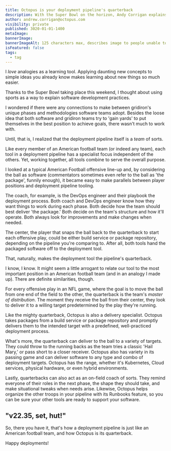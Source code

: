 ```yaml
---
title: Octopus is your deployment pipeline's quarterback
description: With the Super Bowl on the horizon, Andy Corrigan explains how Octopus is your deployment pipeline's quarterback
author: andrew.corrigan@octopus.com
visibility: private
published: 3020-01-01-1400
metaImage: 
bannerImage: 
bannerImageAlt: 125 characters max, describes image to people unable to see it.
isFeatured: false
tags: 
  - tag
---
```


I *love* analogies as a learning tool. Applying daunting new concepts to simple ideas you already know makes learning about new things so much easier.

Thanks to the Super Bowl taking place this weekend, I thought about using sports as a way to explain software development practices.

I wondered if there were any connections to make between gridiron's unique phases and methodologies software teams adopt. Besides the loose idea that both software and gridiron teams try to 'gain yards' to put themselves in the best position to achieve goals, there wasn't much to work with.

Until, that is, I realized that the deployment pipeline itself is a *team* of sorts.

Like every member of an American football team (or indeed any team), each tool in a deployment pipeline has a specialist focus independent of the others. Yet, working together, all tools combine to serve the overall purpose.

I looked at a typical American Football offensive line-up and, by considering the ball as software (commentators sometimes even refer to the ball as 'the package', funnily enough), it became easy to make parallels between player positions and deployment pipeline tooling.

The coach, for example, is the DevOps engineer and their playbook the deployment process. Both coach and DevOps engineer know how they want things to work during each phase. Both decide how the team should best deliver 'the package.' Both decide on the team's structure and how it'll operate. Both always look for improvements and make changes when needed.

The center, the player that snaps the ball back to the quarterback to start each offensive play, could be either build service or package repository, depending on the pipeline you're comparing to. After all, both tools hand the packaged software off to the deployment tool.

That, naturally, makes the deployment tool the pipeline's quarterback.

I know, I know. It might seem a little arrogant to relate our tool to the most important position in an American football team (and in an analogy I made up). There are definite similarities, though.

For every offensive play in an NFL game, where the goal is to move the ball from one end of the field to the other, the quarterback is the team's *master of distribution*. The moment they receive the ball from their center, they look to deliver it to a willing target predetermined by the play they're running.

Like the mighty quarterback, Octopus is also a delivery specialist. Octopus takes packages from a build service or package repository and promptly delivers them to the intended target with a predefined, well-practiced deployment process.

What's more, the quarterback can deliver to the ball to a variety of targets. They could throw to the running backs as the team tries a classic 'Hail Mary,' or pass short to a closer receiver. Octopus also has variety in its passing game and can deliver software to any type and combo of deployment targets. Octopus has the range, whether it's Kubernetes, Cloud services, physical hardware, or even hybrid environments.

Lastly, quarterbacks can also act as an on-field coach of sorts. They remind everyone of their roles in the next phase, the shape they should take, and make situational tweaks when needs arise. Likewise, Octopus helps organize the other troops in your pipeline with its Runbooks feature, so you can be sure your other tools are ready to support your software.

## "v22.35, set, hut!"

So, there you have it, that's how a deployment pipeline is just like an American football team, and how Octopus is its quarterback.

Happy deployments!